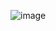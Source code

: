 ![image](https://github.com/PedroPacheco00/alurabooks-SiteResponsivo/assets/162759897/702535e9-b58e-4d7c-9247-2e3f6a0df4f7)
